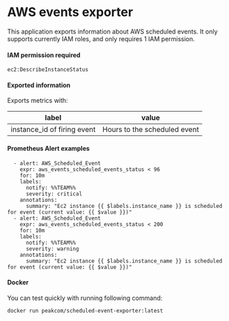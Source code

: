 # AWS events exporter

This application exports information about AWS scheduled events.
It only supports currently IAM roles, and only requires 1 IAM permission.

#### IAM permission required

`ec2:DescribeInstanceStatus`

#### Exported information

Exports metrics with:

| label   | value  |  
|---|---|
| instance_id of firing event  | Hours to the scheduled event  | 

####  Prometheus Alert examples

```bazaar
  - alert: AWS_Scheduled_Event
    expr: aws_events_scheduled_events_status < 96
    for: 10m
    labels:
      notify: %%TEAM%%
      severity: critical
    annotations:
      summary: "Ec2 instance {{ $labels.instance_name }} is scheduled for event (current value: {{ $value }})"
  - alert: AWS_Scheduled_Event
    expr: aws_events_scheduled_events_status < 200
    for: 10m
    labels:
      notify: %%TEAM%%
      severity: warning
    annotations:
      summary: "Ec2 instance {{ $labels.instance_name }} is scheduled for event (current value: {{ $value }})"

```

#### Docker

You can test quickly with running following command:

`docker run peakcom/scheduled-event-exporter:latest`
